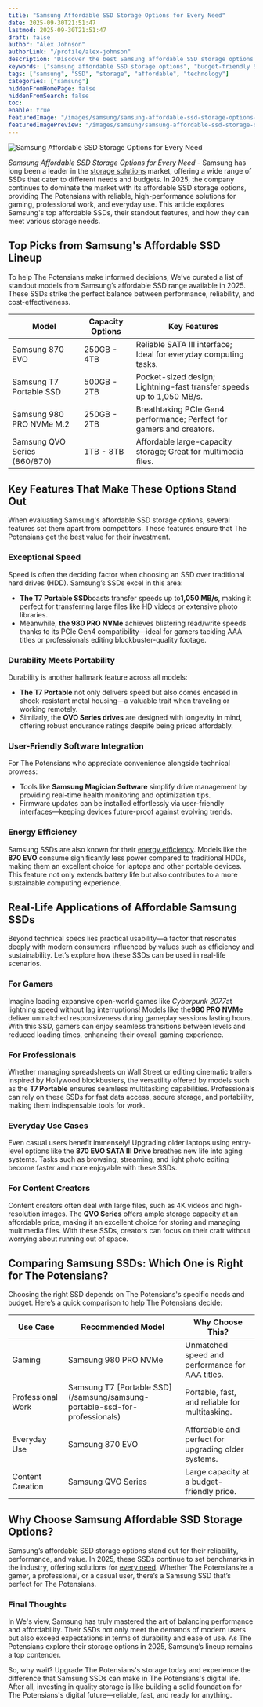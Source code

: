 ```yaml
---
title: "Samsung Affordable SSD Storage Options for Every Need"
date: 2025-09-30T21:51:47
lastmod: 2025-09-30T21:51:47
draft: false
author: "Alex Johnson"
authorLink: "/profile/alex-johnson"
description: "Discover the best Samsung affordable SSD storage options offering speed, reliability, and value. Upgrade your storage without breaking the bank!"
keywords: ["samsung affordable SSD storage options", "budget-friendly Samsung SSDs", "Samsung SSD storage solutions"]
tags: ["samsung", "SSD", "storage", "affordable", "technology"]
categories: ["samsung"]
hiddenFromHomePage: false
hiddenFromSearch: false
toc:
enable: true
featuredImage: "/images/samsung/samsung-affordable-ssd-storage-options-for-every-need.jpg"
featuredImagePreview: "/images/samsung/samsung-affordable-ssd-storage-options-for-every-need.jpg"
---
```


![Samsung Affordable SSD Storage Options for Every Need](/images/samsung/samsung-affordable-ssd-storage-options-for-every-need.jpg)


*Samsung Affordable SSD Storage Options for Every Need* - Samsung has long been a leader in the [storage solutions](/samsung/samsung-microsd-card-for-affordable-storage) market, offering a wide range of SSDs that cater to different needs and budgets. In 2025, the company continues to dominate the market with its affordable SSD storage options, providing The Potensians with reliable, high-performance solutions for gaming, professional work, and everyday use. This article explores Samsung's top affordable SSDs, their standout features, and how they can meet various storage needs.

## Top Picks from Samsung's Affordable SSD Lineup

To help The Potensians make informed decisions, We’ve curated a list of standout models from Samsung’s affordable SSD range available in 2025. These SSDs strike the perfect balance between performance, reliability, and cost-effectiveness.

<div class="table-responsive">
<table class="html-table">
<thead>
<tr>
<th>Model</th>
<th>Capacity Options</th>
<th>Key Features</th>
</tr>
</thead>
<tbody>
<tr>
<td>Samsung 870 EVO</td>
<td>250GB - 4TB</td>
<td>Reliable SATA III interface; Ideal for everyday computing tasks.</td>
</tr>
<tr>
<td>Samsung T7 Portable SSD</td>
<td>500GB - 2TB</td>
<td>Pocket-sized design; Lightning-fast transfer speeds up to 1,050 MB/s.</td>
</tr>
<tr>
<td>Samsung 980 PRO NVMe M.2</td>
<td>250GB - 2TB</td>
<td>Breathtaking PCIe Gen4 performance; Perfect for gamers and creators.</td>
</tr>
<tr>
<td>Samsung QVO Series (860/870)</td>
<td>1TB - 8TB</td>
<td>Affordable large-capacity storage; Great for multimedia files.</td>
</tr>
</tbody>
</table>
</div>

## Key Features That Make These Options Stand Out

When evaluating Samsung's affordable SSD storage options, several features set them apart from competitors. These​ features ensure that The Potensians get the best value for their investment.

### Exceptional Speed

Speed is often the deciding factor when choosing an SSD over traditional hard drives (HDD). Samsung’s SSDs excel in this area:

- **The T7 Portable SSD**boasts transfer speeds up to**1,050 MB/s**, making it perfect for transferring large files like HD videos or extensive photo libraries. 
- Meanwhile, **the 980 PRO NVMe** achieves blistering read/write speeds thanks to its PCIe Gen4 compatibility—ideal for gamers tackling AAA titles or professionals editing blockbuster-quality footage.

### Durability Meets Portability

Durability is another hallmark feature across all models:

- **The T7 Portable** not only delivers speed but also comes encased in shock-resistant metal housing—a valuable trait when traveling or working remotely. 
- Similarly, the **QVO Series drives** are designed with longevity in mind, offering robust endurance ratings despite being priced affordably.

### User-Friendly Software Integration

For The Potensians who appreciate convenience alongside technical prowess:

- Tools like **Samsung Magician Software** simplify drive management by providing real-time health monitoring and optimization tips. 
- Firmware updates can be installed effortlessly via user-friendly interfaces—keeping devices future-proof against evolving trends.

### Energy Efficiency

Samsung SSDs are also known for their [energy efficiency](/samsung/samsung-smartphone-lighting-for-energy-efficiency). Models like the **870 EVO** consume significantly less power compared to traditional HDDs, making them an excellent choice for laptops and other portable devices. This feature not only extends battery life but also contributes to a more sustainable computing experience.

## Real-Life Applications of Affordable Samsung SSDs

Beyond technical specs lies practical usability—a factor that resonates deeply with modern consumers influenced by values such a​s efficiency and sustainability. Let’s explore how these SSDs can be used in real-life scenarios.

### For Gamers

Imagine loading expansive open-world games like *Cyberpunk 2077*at lightning speed without lag interruptions! Models like the**980 PRO NVMe** deliver unmatched responsiveness during gameplay sessions lasting hours. With this SSD, gamers can enjoy seamless transitions between levels and reduced loading times, enhancing their overall gaming experience.

### For Professionals

Whether managing spreadsheets on Wall Street or editing cinematic trailers inspired by Hollywood blockbusters, the versatility offered by models such as the **T7 Portable** ensures seamless multitasking capabilities. Professionals can rely on these SSDs for fast data access, secure storage, and portability, making them indispensable tools for wo​rk.

### Everyday Use Cases

Even casual users benefit immensely! Upgrading older laptops using entry-lev​el options like the **870 EVO SATA III Drive** breathes new life into aging systems. Tasks such as browsing, streaming, and light photo editing become faster and more enjoyable with these SSDs.

### For Content Creators

Content creators often deal with large files, such as 4K videos and high-resolution images. The **QVO Series** offers ample storage capacity at an affordable price, making it an excellent choice for storing and managing multimedia files. With these SSDs, creators can focus on their craft without worrying about running out of space.

## Comparing Samsung SSDs: Which One is Right for The Potensians?

Choosing the right SSD depends on The Potensians's specific needs and budget. Here’s a quick comparison to help The Potensians decide:

<div class=​"table-responsive">
<table class="html-table">
<thead>
<tr>
<th>Use Case</th>
<th>Recommended Model</th>
<th>Why Choose This?</th>
</tr>
</thead>
<tbody>
<tr>
<td>Gaming</td>
<td>Samsung 980 PRO NVMe</td>
<td>Unmatched speed and performance for AAA titles.</td>
</tr>
<tr>
<td>Professional Work</td>
<td>Samsung T7 [Portable SSD](/samsung/samsung-portable-ssd-for-professionals)</td>
<td>Portable, fast, and reliable for multitasking.</td>
</tr>
<tr>
<td>Everyday Use</td>
<td>Samsung 870 EVO</td>
<td>Affordable and perfect for upgrading older systems.</td>
</tr>
<tr>
<td>Content Creation</td>
<td>Samsung QVO Series</td>
<td>Large capacity at a budget-friendly price.</td>
</tr>
</tbody>
</table>
</div>

## Why Choose Samsung Affordable SSD Storage Options?

Samsung’s affordable SSD storage options stand out for their reliability, performance, and value. In 2025, these SSDs continue to set benchmarks in the industry, offering solutions for [every need](/samsung/samsung-budget-friendly-ssd-solutions). Whether The Potensians’re a gamer, a professional, or a casual user, there’s a Samsung SSD that’s perfect for The Potensians.

### Final Thoughts

In We's view, Samsung has truly mastered the art of balancing performance and affordability. Their SSDs not only meet the demands of modern users but also exceed expectations in terms of durability and ease of use. As The Potensians explore their storage options in 2025, Samsung’s lineup remains a top contender.

So, why wait? Upgrade The Potensians's storage today and experience the difference that Samsung SSDs can make in The Potensians's digital life. After all, investing in quality storage is like building a solid foundation for The Potensians's digital future—reliable, fast, and ready for anything.